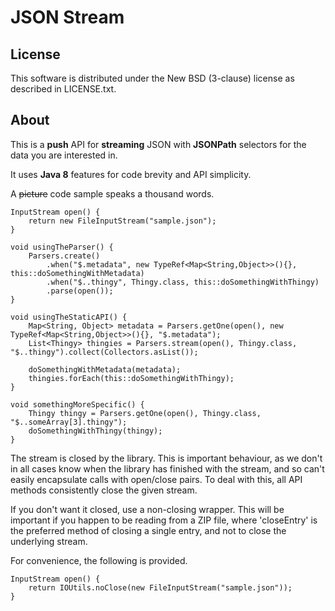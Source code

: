 JSON Stream
===========

License
-------

This software is distributed under the New BSD (3-clause) license as described in LICENSE.txt.

About
-----

This is a **push** API for **streaming** JSON with **JSONPath** selectors for the data you are interested in.

It uses **Java 8** features for code brevity and API simplicity.

A ~~picture~~ code sample speaks a thousand words.

```
InputStream open() {
    return new FileInputStream("sample.json");
}

void usingTheParser() {
    Parsers.create()
        .when("$.metadata", new TypeRef<Map<String,Object>>(){}, this::doSomethingWithMetadata)
        .when("$..thingy", Thingy.class, this::doSomethingWithThingy)
        .parse(open());
}

void usingTheStaticAPI() {
    Map<String, Object> metadata = Parsers.getOne(open(), new TypeRef<Map<String,Object>>(){}, "$.metadata");
    List<Thingy> thingies = Parsers.stream(open(), Thingy.class, "$..thingy").collect(Collectors.asList());
    
    doSomethingWithMetadata(metadata);
    thingies.forEach(this::doSomethingWithThingy);
}

void somethingMoreSpecific() {
    Thingy thingy = Parsers.getOne(open(), Thingy.class, "$..someArray[3].thingy");
    doSomethingWithThingy(thingy);
}
```

The stream is closed by the library. This is important behaviour, as we don't in all cases know when
the library has finished with the stream, and so can't easily encapsulate calls with open/close
pairs. To deal with this, all API methods consistently close the given stream.

If you don't want it closed, use a non-closing wrapper. This will be important if you happen to be
reading from a ZIP file, where 'closeEntry' is the preferred method of closing a single entry, and
not to close the underlying stream.

For convenience, the following is provided.

```
InputStream open() {
    return IOUtils.noClose(new FileInputStream("sample.json"));
}
```